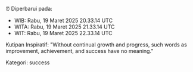 ⏰ Diperbarui pada:
- WIB: Rabu, 19 Maret 2025 20.33.14 UTC
- WITA: Rabu, 19 Maret 2025 21.33.14 UTC
- WIT: Rabu, 19 Maret 2025 22.33.14 UTC

Kutipan Inspiratif:
"Without continual growth and progress, such words as improvement, achievement, and success have no meaning."


Kategori: success

